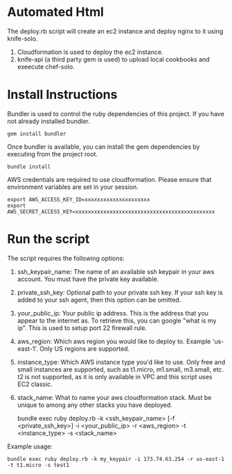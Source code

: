 
Automated Html
===================

The deploy.rb script will create an ec2 instance and deploy nginx to it using knife-solo.

1. Cloudformation is used to deploy the ec2 instance.
2. knife-api (a third party gem is used) to upload local cookbooks and exeecute chef-solo.


# Install Instructions

Bundler is used to control the ruby dependencies of this project.  If you have not already installed bundler.

    gem install bundler

Once bundler is available, you can install the gem dependencies by executing from the project root.

    bundle install

AWS credentials are required to use cloudformation.  Please ensure that environment variables are set in your session.

    export AWS_ACCESS_KEY_ID=xxxxxxxxxxxxxxxxxxxxx
    export AWS_SECRET_ACCESS_KEY=xxxxxxxxxxxxxxxxxxxxxxxxxxxxxxxxxxxxxxxxxxxxx


# Run the script

The script requires the following options:

1. ssh\_keypair\_name:  The name of an available ssh keypair in your aws account.  You must have the private key available.
2. private\_ssh\_key: Optional path to your private ssh key.  If your ssh key is added to your ssh agent, then this option can be omitted.
3. your\_public\_ip:  Your public ip address.  This is the address that you appear to the internet as.  To retrieve this, you can google "what is my ip".  This is used to setup port 22 firewall rule.
4. aws\_region: Which aws region you would like to deploy to.  Example 'us-east-1'.  Only US regions are supported.
5. instance\_type:  Which AWS instance type you'd like to use.  Only free and small instances are supported, such as t1.micro, m1.small, m3.small, etc.  t2 is not supported, as it is only available in VPC and this script uses EC2 classic.
6. stack\_name: What to name your aws cloudformation stack.  Must be unique to among any other stacks you have deployed.

    bundle exec ruby deploy.rb -k <ssh_keypair_name> [-f <private_ssh_key>] -i <your_public_ip> -r <aws_region> -t <instance_type> -s <stack_name>

Example usage:

    bundle exec ruby deploy.rb -k my_keypair -i 173.74.63.254 -r us-east-1 -t t1.micro -s test1
  
